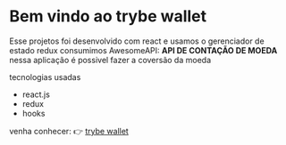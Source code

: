 # Bem vindo ao trybe wallet


Esse projetos foi desenvolvido com react e usamos o gerenciador de estado redux consumimos AwesomeAPI: **API DE CONTAÇÃO DE MOEDA**
nessa aplicação é possivel fazer a coversão da moeda 

tecnologias usadas

- react.js
- redux
- hooks

venha conhecer: :point_right: [trybe wallet](https://yangwom.github.io/Projeto-wallet/)
